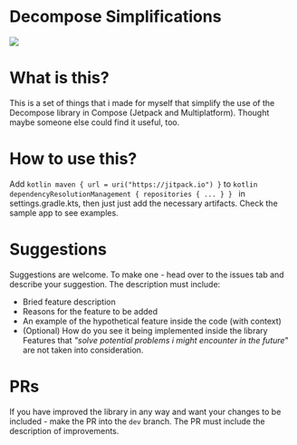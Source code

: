 # Decompose Simplifications
[![](https://jitpack.io/v/Number869/DecomposeSimplifications.svg)](https://jitpack.io/#Number869/DecomposeSimplifications)
# What is this?

This is a set of things that i made for myself that simplify the use of the Decompose library in Compose (Jetpack and Multiplatform). Thought maybe someone else could find it useful, too. 

# How to use this?

Add ```kotlin maven { url = uri("https://jitpack.io") }``` to ```kotlin dependencyResolutionManagement { repositories { ... } } ``` in settings.gradle.kts, then just just add the necessary artifacts. Check the sample app to see examples.

# Suggestions

Suggestions are welcome. To make one - head over to the issues tab and describe your suggestion. The description must include:
- Bried feature description
- Reasons for the feature to be added
- An example of the hypothetical feature inside the code (with context)
- (Optional) How do you see it being implemented inside the library
Features that *"solve potential problems i might encounter in the future*" are not taken into consideration. 

# PRs

If you have improved the library in any way and want your changes to be included - make the PR into the ```dev```
branch. The PR must include the description of improvements.
